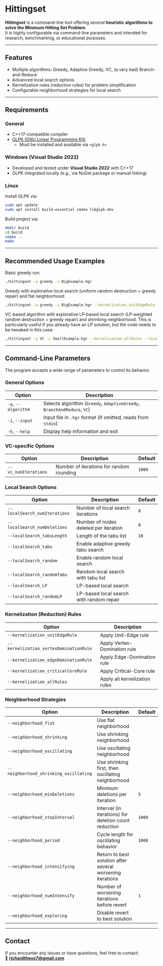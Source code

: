 
# Hittingset

**Hittingset** is a command-line tool offering several **heuristic algorithms to solve the Minimum Hitting Set Problem**.  
It is highly configurable via command-line parameters and intended for research, benchmarking, or educational purposes.

---

## Features

- Multiple algorithms: Greedy, Adaptive Greedy, VC, (a very bad) Branch-and-Reduce
- Advanced local search options
- Kernelization rules (reduction rules) for problem simplification
- Configurable neighborhood strategies for local search

---

## Requirements

### General

- C++17-compatible compiler
- [GLPK (GNU Linear Programming Kit)](https://www.gnu.org/software/glpk/)
  - Must be installed and available via `<glpk.h>`

### Windows (Visual Studio 2022)

- Developed and tested under **Visual Studio 2022** with C++17
- GLPK integrated locally (e.g., via NuGet package or manual linking)

### Linux

Install GLPK via:

```bash
sudo apt update
sudo apt install build-essential cmake libglpk-dev
```

Build project via:

```bash
mkdir build
cd build
cmake ..
make
```

---

## Recommended Usage Examples

Basic greedy run:

```bash
./hittingset -a greedy -i BigExample.hgr
```

Greedy with explorative local search (uniform random destruction + greedy repair) and flat neighborhood:

```bash
./hittingset -a greedy -i BigExample.hgr --kernelization_unitEdgeRule --localSearch_random --localSearch_numIterations 100000 --localSearch_numDeletions 5 --neighborhood_flat
```

VC-based algorithm with explorative LP-based local search (LP-weighted random destruction + greedy repair) and shrinking neighborhood. This is particularly useful if you already have an LP solution, but the code needs to be tweaked in this case.

```bash
./hittingset -a VC -i SmallExample.hgr --kernelization_allRules --localSearch_LP --localSearch_numIterations 100000 --localSearch_numDeletions 100 --neighborhood_shrinking --neighborhood_minDeletions 5 --neighborhood_stepInterval 800
```

---

## Command-Line Parameters

The program accepts a wide range of parameters to control its behavior.

### General Options

| Option                | Description                                                             |
|-----------------------|-------------------------------------------------------------------------|
| `-a`, `--algorithm`   | Selects algorithm (`Greedy`, `AdaptiveGreedy`, `BranchAndReduce`, `VC`) |
| `-i`, `--input`       | Input file in `.hgr` format (if omitted, reads from `stdin`)            |
| `-h`, `--help`        | Display help information and exit                                       |

### VC-specific Options

| Option               | Description                                   | Default |
|----------------------|-----------------------------------------------|---------|
| `--vc_numIterations` | Number of iterations for random rounding      | `1000`  |

### Local Search Options

| Option                        | Description                                 | Default |
|-------------------------------|---------------------------------------------|---------|
| `--localSearch_numIterations` | Number of local search iterations           | `0`     |
| `--localSearch_numDeletions`  | Number of nodes deleted per iteration       | `0`     |
| `--localSearch_tabuLength`    | Length of the tabu list                     | `10`    |
| `--localSearch_tabu`          | Enable adaptive greedy tabu search          |         |
| `--localSearch_random`        | Enable random local search                  |         |
| `--localSearch_randomTabu`    | Random local search with tabu list          |         |
| `--localSearch_LP`            | LP-based local search                       |         |
| `--localSearch_randomLP`      | LP-based local search with random repair    |         |

### Kernelization (Reduction) Rules

| Option                                 | Description                       |
|----------------------------------------|-----------------------------------|
| `--kernelization_unitEdgeRule`         | Apply Unit-Edge rule              |
| `--kernelization_vertexDominationRule` | Apply Vertex-Domination rule      |
| `--kernelization_edgeDominationRule`   | Apply Edge-Domination rule        |
| `--kernelization_criticalCoreRule`     | Apply Critical-Core rule          |
| `--kernelization_allRules`             | Apply all kernelization rules     |

### Neighborhood Strategies

| Option                                 | Description                                                | Default |
|----------------------------------------|------------------------------------------------------------|---------|
| `--neighborhood_flat`                  | Use flat neighborhood                                      |         |
| `--neighborhood_shrinking`             | Use shrinking neighborhood                                 |         |
| `--neighborhood_oscillating`           | Use oscillating neighborhood                               |         |
| `--neighborhood_shrinking_oscillating` | Use shrinking first, then oscillating neighborhood         |         |
| `--neighborhood_minDeletions`          | Minimum deletions per iteration                            | `5`     |
| `--neighborhood_stepInterval`          | Interval (in iterations) for deletion count reduction      | `1000`  |
| `--neighborhood_period`                | Cycle length for oscillating behavior                      | `1000`  |
| `--neighborhood_intensifying`          | Return to best solution after several worsening iterations |         |
| `--neighborhood_numIntensify`          | Number of worsening iterations before revert               | `1`     |
| `--neighborhood_exploring`             | Disable revert to best solution                            |         |

---

## Contact

If you encounter any issues or have questions, feel free to contact:  
📧 **richardtheus7@gmail.com**
